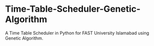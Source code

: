# Time-Table-Scheduler-Genetic-Algorithm
A Time Table Scheduler in Python for FAST University Islamabad using Genetic Algorithm.
